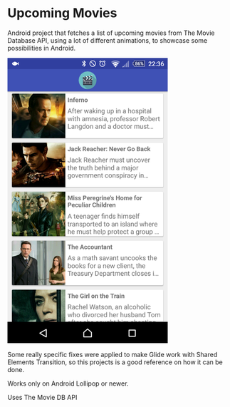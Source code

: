 
# Upcoming Movies


Android project that fetches a list of upcoming movies from The Movie Database API,
using a lot of different animations, to showcase some possibilities in Android.

<img src="screenshot_movies.png" width="360" height="640">

Some really specific fixes were applied to make Glide work with Shared Elements Transition,
so this projects is a good reference on how it can be done.

Works only on Android Lollipop or newer.

Uses The Movie DB API
